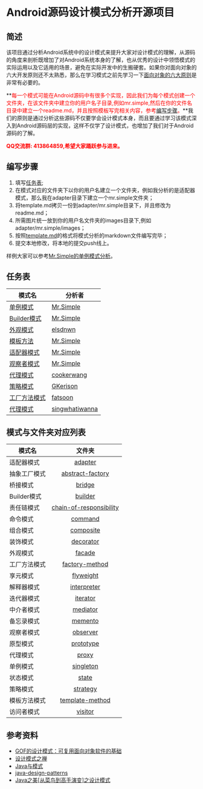 # Android源码设计模式分析开源项目

## 简述
该项目通过分析Android系统中的设计模式来提升大家对设计模式的理解，从源码的角度来剖析既增加了对Android系统本身的了解，也从优秀的设计中领悟模式的实际运用以及它适用的场景，避免在实际开发中的生搬硬套。如果你对面向对象的六大开发原则还不太熟悉，那么在学习模式之前先学习一下[面向对象的六大原则](oop-principles/oop-principles.md)是非常有必要的。

**<font color="red">每一个模式可能在Android源码中有很多个实现，因此我们为每个模式创建一个文件夹，在该文件夹中建立你的用户名子目录,例如mr.simple,然后在你的文件名目录中建立一个readme.md，并且按照模板写完相关内容，参考[编写步骤](#steps)。</font>**我们的原则是通过分析这些源码不仅要学会设计模式本身，而且要通过学习该模式深入到Android源码层的实现，这样不仅学了设计模式，也增加了我们对于Android源码的了解。

**<font color="red">QQ交流群: 413864859,希望大家踊跃参与进来。</font>**

<b id="steps"></b>
## 编写步骤
1. 填写[任务表](#schedule);
2. 在模式对应的文件夹下以你的用户名建立一个文件夹，例如我分析的是适配器模式，那么我在adapter目录下建立一个mr.simple文件夹；
3. 将template.md拷贝一份到adapter/mr.simple目录下，并且修改为readme.md；
4. 所需图片统一放到你的用户名文件夹的images目录下,例如adapter/mr.simple/images；
5. 按照[template.md](template.md)的格式将模式分析的markdown文件编写完毕；
6. 提交本地修改，将本地的提交push线上。

样例大家可以参考[Mr.Simple的单例模式分析](singleton/mr.simple)。


<b id="schedule"></b>
## 任务表
| 	模式名 		 | 		分析者    |
| ------------- | ------------- |
|    [单例模式](singleton/mr.simple)   	 | [Mr.Simple](https://github.com/bboyfeiyu)
|    [Builder模式](builder/mr.simple)  	 | [Mr.Simple](https://github.com/bboyfeiyu)
|    [外观模式](facade/elsdnwn)   	     | [elsdnwn](https://github.com/elsdnwn)
|    [模板方法](template-method/mr.simple)   | [Mr.Simple](https://github.com/bboyfeiyu) |
|    [适配器模式](adapter/mr.simple)     | [Mr.Simple](https://github.com/bboyfeiyu) |
|    [观察者模式](observer/mr.simple)    | [Mr.Simple](https://github.com/bboyfeiyu) |
|    [代理模式](proxy/cookerwang)       | [cookerwang](https://github.com/cookerwang) |
|    [策略模式](strategy/gkerison)      | [GKerison](https://github.com/GKerison) |
|    [工厂方法模式](factory-method/fatsoon)    | [fatsoon](https://github.com/fatsoon) |
|    [代理模式](proxy/singwhatiwanna)   | [singwhatiwanna](https://github.com/singwhatiwanna) |

## 模式与文件夹对应列表
| 模式名        | 文件夹           |
| ------------- |:-------------:|
|    适配器模式    |  [adapter](adapter)			|  
|    抽象工厂模式  |   [abstract-factory](abstract-factory) |
| 	 桥接模式	     |    [bridge](bridge)	 		|
|    Builder模式 |   		[builder](builder)	|  
|    责任链模式   |   [chain-of-responsibility](chain-of-responsibility) |
| 	 命令模式	    |     [command](command)		 |
|    组合模式    |  	[composite](composite)		|  
|    装饰模式  	|   [decorator](decorator)	 	|
| 	 外观模式	     |      [facade](facade)		|
|    工厂方法模式  |  [factory-method](factory-method) |  
|    享元模式  	 |    [flyweight](flyweight)	|
| 	 解释器模式	 |  [interpreter](interpreter) |
|    迭代器模式    |  [iterator](iterator)		|  
|    中介者模式   |    [mediator](mediator)		|
| 	 备忘录模式	 |   [memento](memento)	  		|
|    观察者模式   |  [observer](observer)		|  
|    原型模式  	|   [prototype](prototype)	 	|
| 	 代理模式	    |     [proxy](proxy)			|
|    单例模式    |  [singleton](singleton)		|  
|    状态模式  	|    [state](state)				|
| 	 策略模式	     |     [strategy](strategy)	 	|
|    模板方法模式  |   [template-method](template-method) |
| 	 访问者模式	 |     [visitor](visitor)	 	|

## 参考资料
* [GOF的设计模式：可复用面向对象软件的基础](http://pan.baidu.com/s/1i3zjaIx)
* [设计模式之禅](http://pan.baidu.com/s/1sjjZCvj)
* [Java与模式](http://pan.baidu.com/s/1i3sxzyH)
* [java-design-patterns](https://github.com/iluwatar/java-design-patterns)
* [Java之美[从菜鸟到高手演变]之设计模式](http://blog.csdn.net/zhangerqing/article/details/8194653)
